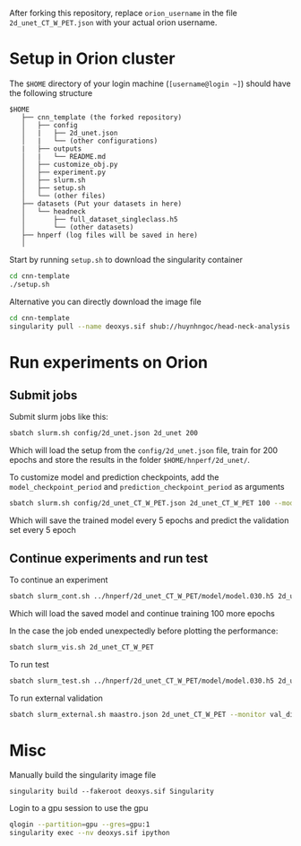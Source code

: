 After forking this repository, replace `orion_username` in the file `2d_unet_CT_W_PET.json` with your actual orion username.


# Setup in Orion cluster
The `$HOME` directory of your login machine (`[username@login ~]`) should have the following structure
```
$HOME
   ├── cnn_template (the forked repository)
   │   ├── config
   │   |   ├── 2d_unet.json
   │   |   └── (other configurations)
   |   ├── outputs
   │   |   └── README.md
   │   ├── customize_obj.py
   │   ├── experiment.py
   │   ├── slurm.sh
   │   ├── setup.sh
   │   └── (other files)
   ├── datasets (Put your datasets in here)
   │   └── headneck
   │       ├── full_dataset_singleclass.h5
   │       └── (other datasets)
   ├── hnperf (log files will be saved in here)
   │
```
Start by running `setup.sh` to download the singularity container
```bash
cd cnn-template
./setup.sh
```
Alternative you can directly download the image file
```bash
cd cnn-template
singularity pull --name deoxys.sif shub://huynhngoc/head-neck-analysis
```

# Run experiments on Orion

## Submit jobs
Submit slurm jobs like this:

```bash
sbatch slurm.sh config/2d_unet.json 2d_unet 200
```

Which will load the setup from the `config/2d_unet.json` file, train for 200 epochs
and store the results in the folder `$HOME/hnperf/2d_unet/`.

To customize model and prediction checkpoints, add the `model_checkpoint_period` and `prediction_checkpoint_period` as arguments

```bash
sbatch slurm.sh config/2d_unet_CT_W_PET.json 2d_unet_CT_W_PET 100 --model_checkpoint_period 5 --prediction_checkpoint_period 5

```
Which will save the trained model every 5 epochs and predict the validation set every 5 epoch

## Continue experiments and run test

To continue an experiment
```bash
sbatch slurm_cont.sh ../hnperf/2d_unet_CT_W_PET/model/model.030.h5 2d_unet_CT_W_PET 100 --model_checkpoint_period 5 --prediction_checkpoint_period 5
```
Which will load the saved model and continue training 100 more epochs


In the case the job ended unexpectedly before plotting the performance:
```bash
sbatch slurm_vis.sh 2d_unet_CT_W_PET
```

To run test
```bash
sbatch slurm_test.sh ../hnperf/2d_unet_CT_W_PET/model/model.030.h5 2d_unet_CT_W_PET
```

To run external validation
```bash
sbatch slurm_external.sh maastro.json 2d_unet_CT_W_PET --monitor val_dice
```


# Misc

Manually build the singularity image file
```
singularity build --fakeroot deoxys.sif Singularity
```

Login to a gpu session to use the gpu
```bash
qlogin --partition=gpu --gres=gpu:1
singularity exec --nv deoxys.sif ipython
```

